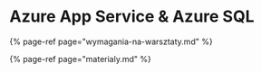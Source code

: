 # Azure App Service & Azure SQL

{% page-ref page="wymagania-na-warsztaty.md" %}

{% page-ref page="materialy.md" %}

